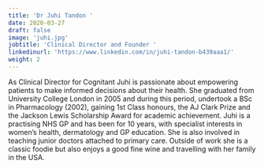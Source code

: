 ```yaml
---
title: 'Dr Juhi Tandon '
date: 2020-03-27
draft: false
image: 'juhi.jpg'
jobtitle: 'Clinical Director and Founder '
linkedinurl: 'https://www.linkedin.com/in/juhi-tandon-b439aaa1/'
weight: 2
---
```


As Clinical Director for Cognitant Juhi is passionate about empowering patients to make informed decisions about their health. She graduated from University College London in 2005 and during this period, undertook a BSc in Pharmacology (2002), gaining 1st Class honours, the AJ Clark Prize and the Jackson Lewis Scholarship Award for academic achievement. Juhi is a practising NHS GP and has been for 10 years, with specialist interests in women’s health, dermatology and GP education. She is also involved in teaching junior doctors attached to primary care. Outside of work she is a classic foodie but also enjoys a good fine wine and travelling with her family in the USA.
